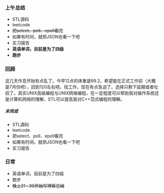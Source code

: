 ### 上午总结

- STL源码
- leetcode
- ~~把select、poll、epoll看完~~
- 如果有时间，就把JSON也看一下吧
- 实习报告
- **英语单词，目前是为了四级**
- **跑步**

### 回顾

​		这几天作息开始有点乱了。今早12点的体重是69.2，希望能在正式工作前（大概是7月份吧），回到120左右吧。找工作，现在有点急迫了。选择只剩下延期或者社招了。其实UNIX高级编程与UNIX网络编程，在一定程度可以帮助我对操作系统还是计算机网络的理解，STL可以提高我对C++范式编程的理解。

##### 未完成

- STL源码
- leetcode
- 把select、poll、epoll看完
- 如果有时间，就把JSON也看一下吧
- 实习报告

### 日常

- 英语单词，目前是为了四级
- 跑步
- ~~晚上21 : 30开始写博客总结~~